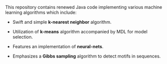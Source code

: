 This repository contains renewed Java code implementing various machine learning algorithms which include:

* Swift and simple **k-nearest neighbor** algorithm.

* Utilization of **k-means** algorithm accompanied by MDL for model selection.

* Features an implementation of **neural-nets**.

* Emphasizes a **Gibbs sampling** algorithm to detect motifs in sequences.
